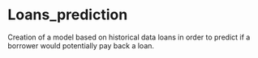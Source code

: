 # Loans_prediction
Creation of a model based on historical data loans in order to predict if a borrower would potentially pay back a loan. 
